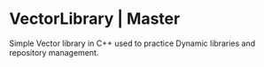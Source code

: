 # VectorLibrary | Master
Simple Vector library in C++ used to practice Dynamic libraries and repository management.
